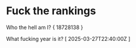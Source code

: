 # Fuck the rankings

Who the hell am I?
{ 18728138 }

What fucking year is it?
[ 2025-03-27T22:40:00Z ]
